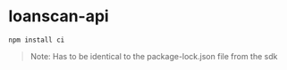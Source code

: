 # loanscan-api

```
npm install ci
```
> Note: Has to be identical to the package-lock.json file from the sdk

